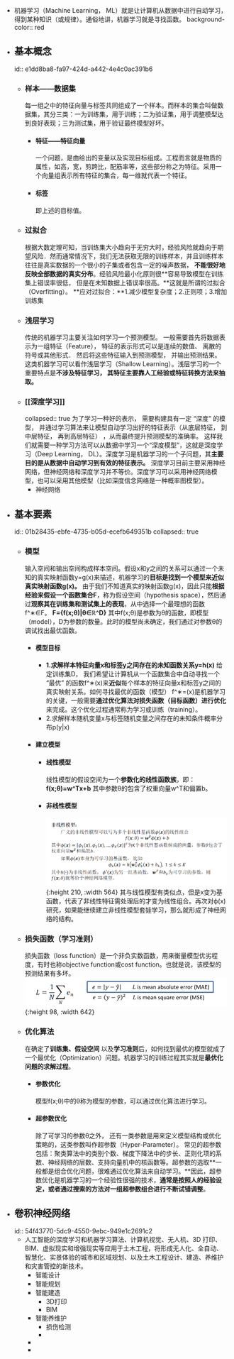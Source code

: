 - 机器学习（Machine Learning， ML）就是让计算机从数据中进行自动学习， 得到某种知识（或规律）。通俗地讲，机器学习就是寻找函数。
  background-color:: red
- ## 基本概念
  id:: e1dd8ba8-fa97-424d-a442-4e4c0ac391b6
	- ### 样本——数据集
	  每一组之中的特征向量与标签共同组成了一个样本。而样本的集合叫做数据集，其分三类：一为训练集，用于训练；二为验证集，用于调整模型达到良好表现；三为测试集，用于验证最终模型好坏。
		- #### 特征——特征向量
		  一个问题，是由给出的变量以及实现目标组成。工程而言就是物质的属性，如高，宽，剪跨比，配筋率等，这些部分称之为特征。采用一个向量组表示所有特征的集合，每一维就代表一个特征。
		- #### 标签
		  即上述的目标值。
	- ### 过拟合
	  根据大数定理可知，当训练集大小趋向于无穷大时，经验风险就趋向于期望风险．然而通常情况下，我们无法获取无限的训练样本，并且训练样本往往是真实数据的一个很小的子集或者包含一定的噪声数据， **不能很好地反映全部数据的真实分布**。经验风险最小化原则很**容易导致模型在训练集上错误率很低， 但是在未知数据上错误率很高。**这就是所谓的过拟合（Overfitting）。
	  **应对过拟合：**1.减少模型复杂度；2.正则项；3.增加训练集
	- ### 浅层学习
	  传统的机器学习主要关注如何学习一个预测模型。 一般需要首先将数据表示为一组特征（Feature）， 特征的表示形式可以是连续的数值、 离散的符号或其他形式． 然后将这些特征输入到预测模型， 并输出预测结果。 这类机器学习可以看作浅层学习（Shallow Learning）。浅层学习的一个重要特点是**不涉及特征学习， 其特征主要靠人工经验或特征转换方法来抽取。**
	- ### [[深度学习]]
	  collapsed:: true
	  为了学习一种好的表示， 需要构建具有一定 “深度” 的模型， 并通过学习算法来让模型自动学习出好的特征表示（从底层特征， 到中层特征， 再到高层特征） ，从而最终提升预测模型的准确率。
	  这样我们就需要一种学习方法可以从数据中学习一个“深度模型”，这就是深度学习（Deep Learning， DL）。深度学习是机器学习的一个子问题，其**主要目的是从数据中自动学习到有效的特征表示。**
	  深度学习目前主要采用神经网络，但神经网络和深度学习并不等价。深度学习可以采用神经网络模型，也可以采用其他模型（比如深度信念网络是一种概率图模型）。
		- 神经网络
- ## 基本要素
  id:: 01b28435-ebfe-4735-b05d-ecefb649351b
  collapsed:: true
	- ### 模型
	  输入空间和输出空间构成样本空间。假设x和y之间的关系可以通过一个未知的真实映射函数y=g(x)来描述，机器学习的**目标是找到一个模型来近似真实映射函数g(x)。**
	  由于我们不知道真实的映射函数g(x)，因此只能**根据经验来假设一个函数集合F**，称为假设空间（hypothesis space），然后通过**观察其在训练集和测试集上的表现**，从中选择一个最理想的函数f^∗∈F。
	  **F={f(x;θ)|θ∈ℝ^D}**
	  其中f(x;θ)是参数为θ的函数，即模型（model），D为参数的数量。此时的模型尚未确定，我们通过对参数θ的调试找出最优函数。
		- #### 模型目标
			- **1.求解样本特征向量x和标签y之间存在的未知函数关系y=h(x)**
			  给定训练集D， 我们希望让计算机从一个函数集合中自动寻找一个 “最优” 的函数f^∗(x)来**近似**每个样本的特征向量x和标签y之间的真实映射关系。如何寻找最优的函数（模型） f^∗=(x)是机器学习的关键，一般需要**通过优化算法对损失函数（目标函数）进行优化**来完成。这个优化过程通常称为学习或训练（training）。
			- 2.求解样本随机变量x与标签随机变量之间存在的未知条件概率分布p(y|x)
		- #### 建立模型
			- #### 线性模型
			  线性模型的假设空间为一个**参数化的线性函数族**，即：
			  **f(x;θ)=w^Tx+b**
			  其中参数θ的包含了权重向量w^T和偏置b。
			- #### 非线性模型
			  ![微信截图_20230917153627.png](../assets/微信截图_20230917153627_1694936205661_0.png){:height 210, :width 564}
			  其与线性模型有类似点，但是x变为基函数，代表了非线性特征需处理后的才变为线性组合。再次对ϕ(x)研究，如果能继续建立非线性模型套娃学习，那么就形成了神经网络的结构。
	- ### 损失函数（学习准则）
	  损失函数（loss function）是一个非负实数函数，用来衡量模型优劣程度，有时也称objective function或cost function。也就是说，该模型的预测结果有多坏。
	  ![image.png](../assets/image_1695000553477_0.png){:height 98, :width 642}
	- ### 优化算法
	  在确定了**训练集、假设空间** 以及**学习准则**后，如何找到最优的模型就成了一个最优化（Optimization）问题。机器学习的训练过程其实就是**最优化问题的求解过程**。
		- #### 参数优化
		  模型f(x;θ)中的θ称为模型的参数，可以通过优化算法进行学习。
		- #### 超参数优化
		  除了可学习的参数θ之外， 还有一类参数是用来定义模型结构或优化策略的，这类参数叫作超参数（Hyper-Parameter）。
		  常见的超参数包括：聚类算法中的类别个数、梯度下降法中的步长、正则化项的系数、神经网络的层数、支持向量机中的核函数等。超参数的选取**一般都是组合优化问题，很难通过优化算法来自动学习。**因此，超参数优化是机器学习的一个经验性很强的技术，**通常是按照人的经验设定，或者通过搜索的方法对一组超参数组合进行不断试错调整**。
- ## 卷积神经网络
  id:: 54f43770-5dc9-4550-9ebc-949e1c2691c2
	- 人工智能的深度学习和机器学习算法、计算机视觉、无人机、3D 打印、BIM、虚拟现实和增强现实等应用于土木工程，将形成无人化、全自动、智慧化、实景体验的城市和区域规划、以及土木工程设计、建造、养维护和灾害管控的新技术。
		- 智能设计
		- 智能规划
		- 智能建造
			- 3D打印
			- BIM
		- 智能养维护
			- 损伤检测
			-
		-
		-